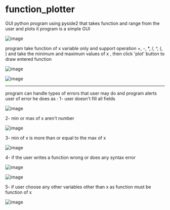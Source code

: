 # function_plotter
GUI python program using pyside2 that takes function and range from the user and plots it
program is a simple GUI 

![image](https://github.com/ziad40/function_plotter/assets/88895502/44cb9d28-c0c5-4389-aaed-028bb1a57ed9)

program take function of x variable only and support operation +, -, *, /, ^, (, )
and take the minimum and maximum values of x 
, then click 'plot' button to draw entered function

![image](https://github.com/ziad40/function_plotter/assets/88895502/999356c5-8917-4715-b829-eab0999e4e72)


![image](https://github.com/ziad40/function_plotter/assets/88895502/87d90d7d-c0dd-41fc-bda9-3e729eb9c0d7)


_________________________________________________________
program can handle types of errors that user may do and program alerts user of error he does as : 
1- user doesn't fill all fields 

![image](https://github.com/ziad40/function_plotter/assets/88895502/b65ba445-02db-487d-9400-e894d813de61)


2- min or max of x aren't number 

![image](https://github.com/ziad40/function_plotter/assets/88895502/68bd9901-b599-4193-a043-cc02c2cc868c)


3- min of x is more than or equal to the max of x

![image](https://github.com/ziad40/function_plotter/assets/88895502/bb4c79f0-8ac5-43b4-a396-bc85503316b0)


4- if the user writes a function wrong or does any syntax error

![image](https://github.com/ziad40/function_plotter/assets/88895502/a2799152-a237-4bef-9c2f-7d51a6abff91)


![image](https://github.com/ziad40/function_plotter/assets/88895502/6aa03a22-60a0-4f92-a7c2-37eedcb670ff)


5- if user choose any other variables other than x as function must be function of x

![image](https://github.com/ziad40/function_plotter/assets/88895502/df170af5-ffb3-4e3c-b751-7ab50c9a32bd)

